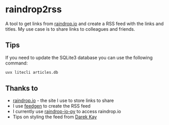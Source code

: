 # raindrop2rss

A tool to get links from [raindrop.io](https://raindrop.io) and create a RSS feed with the links and titles. My use case is to share links to colleagues and friends.

## Tips

If you need to update the SQLite3 database you can use the following command:

```bash
uvx litecli articles.db
```

## Thanks to

- [raindrop.io](https://raindrop.io) - the site I use to store links to share
- I use [feedgen](https://feedgen.kiesow.be/) to create the RSS feed
- I currently use [raindrop-io-py](https://github.com/PBorocz/raindrop-io-py) to access raindrop.io
- Tips on styling the feed from [Darek Kay](https://darekkay.com/blog/rss-styling/)
